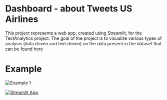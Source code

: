 # Dashboard - about Tweets US Airlines
This project represents a web app, created using Streamlit, for the TextAnalytics project.
The goal of the project is to visualize various types of analysis (data driven and text driven) on the data present in the dataset that can be found [here](https://data.world/crowdflower/airline-twitter-sentiment)

# Example
![Example 1](https://github.com/MatteoBiviano/tweets_analysis_dashboard/blob/main/examples/app_example_1.gif?raw=true)



[![Streamlit App](https://static.streamlit.io/badges/streamlit_badge_black_white.svg)](https://share.streamlit.io/gift-ojeabulu/twitter-sentiment-analysis/main/dashboard.py)
